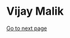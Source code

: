<!DOCTYPE html>
<html lang="en">
<head>
    <meta charset="UTF-8">
    <meta name="viewport" content="width=device-width, initial-scale=1.0">
    <title>page1</title>
</head>
<body>
    <h1>Vijay Malik</h1>
    <a href="xyz.html" target="_blank">Go to next page</a>
</body>

